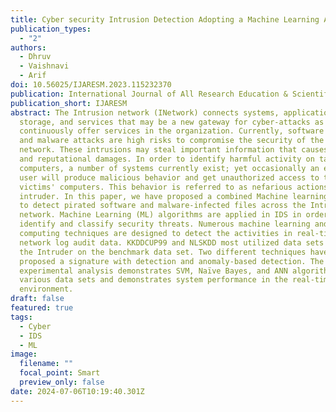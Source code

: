 ```yaml
---
title: Cyber security Intrusion Detection Adopting a Machine Learning Approach
publication_types:
  - "2"
authors:
  - Dhruv
  - Vaishnavi
  - Arif
doi: 10.56025/IJARESM.2023.115232370
publication: International Journal of All Research Education & Scientific Methods
publication_short: IJARESM
abstract: The Intrusion network (INetwork) connects systems, applications, data
  storage, and services that may be a new gateway for cyber-attacks as they
  continuously offer services in the organization. Currently, software piracy
  and malware attacks are high risks to compromise the security of the Intrusion
  network. These intrusions may steal important information that causes economic
  and reputational damages. In order to identify harmful activity on target
  computers, a number of systems currently exist; yet occasionally an external
  user will produce malicious behavior and get unauthorized access to the
  victims' computers. This behavior is referred to as nefarious actions or an
  intruder. In this paper, we have proposed a combined Machine learning approach
  to detect pirated software and malware-infected files across the Intrusion
  network. Machine Learning (ML) algorithms are applied in IDS in order to
  identify and classify security threats. Numerous machine learning and soft
  computing techniques are designed to detect the activities in real-time
  network log audit data. KKDDCUP99 and NLSKDD most utilized data sets to detect
  the Intruder on the benchmark data set. Two different techniques have been
  proposed a signature with detection and anomaly-based detection. The
  experimental analysis demonstrates SVM, Naïve Bayes, and ANN algorithms with
  various data sets and demonstrates system performance in the real-time network
  environment.
draft: false
featured: true
tags:
  - Cyber
  - IDS
  - ML
image:
  filename: ""
  focal_point: Smart
  preview_only: false
date: 2024-07-06T10:19:40.301Z
---
```

